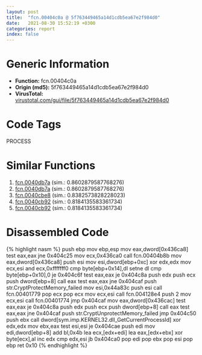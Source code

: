 ```yaml
---
layout: post
title:  "fcn.00404c0a @ 5f763449465a14d1cdb5ea67e2f984d0"
date:   2021-08-30 15:52:19 +0300
categories: report
index: false
---
```


# Generic Information
- **Function:** fcn.00404c0a
- **Origin (md5):** 5f763449465a14d1cdb5ea67e2f984d0
- **VirusTotal:** [virustotal.com/gui/file/5f763449465a14d1cdb5ea67e2f984d0][virustotal_ref]

# Code Tags
<span class="tag" id="PROCESS">PROCESS</span>


# Similar Functions

1. [fcn.0040db7a][similar_1_ref] (sim.: 0.8602879587768276)
2. [fcn.0040db7a][similar_2_ref] (sim.: 0.8602879587768276)
3. [fcn.0040cbe8][similar_3_ref] (sim.: 0.8382573828228023)
4. [fcn.0040cb92][similar_4_ref] (sim.: 0.8184135583361734)
5. [fcn.0040cb92][similar_5_ref] (sim.: 0.8184135583361734)


# Disassembled Code

{% highlight nasm %}
push ebp
mov ebp,esp
mov eax,dword[0x436ca8]
test eax,eax
jne 0x404c25
mov ecx,0x436ca0
call fcn.00404b8b
mov eax,dword[0x436ca8]
push esi
mov esi,dword[ebp+0xc]
xor edx,edx
mov ecx,esi
and ecx,0xfffffff0
cmp byte[ebp+0x14],dl
setne dl
cmp byte[ebp+0x10],0
je 0x404c6f
test eax,eax
je 0x404c8a
push edx
push ecx
push dword[ebp+8]
call eax
test eax,eax
jne 0x404caf
push str.CryptProtectMemory_failed
mov esi,0x44a83c
push esi
call fcn.00401779
pop ecx
pop ecx
mov ecx,esi
call fcn.004128e4
push 2
mov ecx,esi
call fcn.00401774
jmp 0x404caf
mov eax,dword[0x436cac]
test eax,eax
je 0x404c8a
push edx
push ecx
push dword[ebp+8]
call eax
test eax,eax
jne 0x404caf
push str.CryptUnprotectMemory_failed
jmp 0x404c50
push ebx
call dword[sym.imp.KERNEL32.dll_GetCurrentProcessId]
xor edx,edx
mov ebx,eax
test esi,esi
je 0x404cae
push edi
mov edi,dword[ebp+8]
add bl,0x4b
lea ecx,[edx+edi]
lea eax,[edx+ebx]
xor byte[ecx],al
inc edx
cmp edx,esi
jb 0x404ca0
pop edi
pop ebx
pop esi
pop ebp
ret 0x10
{% endhighlight %}


[similar_1_ref]: /report/fcn.0040db7a@f068e0a788db6c075da6c407576e943b
[similar_2_ref]: /report/fcn.0040db7a@e02c832a2c768752009e071574e12967
[similar_3_ref]: /report/fcn.0040cbe8@319cf4affa41f752783e62f81908d682
[similar_4_ref]: /report/fcn.0040cb92@7e044e51324f9f80f4e97d8f3549c003
[similar_5_ref]: /report/fcn.0040cb92@88e03379526f823ce2de3b236adcaf80
[virustotal_ref]: https://www.virustotal.com/gui/file/5f763449465a14d1cdb5ea67e2f984d0